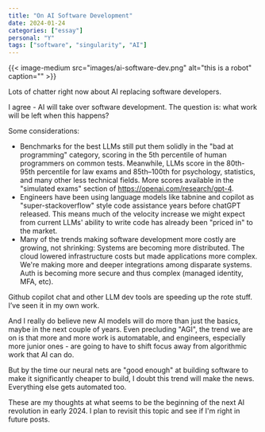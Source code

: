 ```yaml
---
title: "On AI Software Development"
date: 2024-01-24
categories: ["essay"]
personal: "Y"
tags: ["software", "singularity", "AI"]
---
```


{{< image-medium
    src="images/ai-software-dev.png"
    alt="this is a robot"
    caption="" >}}

Lots of chatter right now about AI replacing software developers.

I agree - AI will take over software development. The question is: what work will be left when this happens?

Some considerations:

- Benchmarks for the best LLMs still put them solidly in the "bad at programming" category, scoring in the 5th percentile of human programmers on common tests. Meanwhile, LLMs score in the 80th-95th percentile for law exams and 85th–100th for psychology, statistics, and many other less technical fields. More scores available in the "simulated exams" section of https://openai.com/research/gpt-4.
- Engineers have been using language models like tabnine and copilot as "super-stackoverflow" style code assistance years before chatGPT released. This means much of the velocity increase we might expect from current LLMs' ability to write code has already been "priced in" to the market.
- Many of the trends making software development more costly are growing, not shrinking: Systems are becoming more distributed. The cloud lowered infrastructure costs but made applications more complex. We're making more and deeper integrations among disparate systems. Auth is becoming more secure and thus complex (managed identity, MFA, etc).

Github copilot chat and other LLM dev tools are speeding up the rote stuff. I’ve seen it in my own work.

And I really do believe new AI models will do more than just the basics, maybe in the next couple of years. Even precluding "AGI", the trend we are on is that more and more work is automatable, and engineers, especially more junior ones - are going to have to shift focus away from algorithmic work that AI can do.

But by the time our neural nets are "good enough" at building software to make it significantly cheaper to build, I doubt this trend will make the news. Everything else gets automated too.

These are my thoughts at what seems to be the beginning of the next AI revolution in early 2024. I plan to revisit this topic and see if I'm right in future posts.
